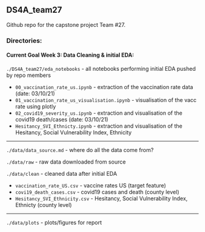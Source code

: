 ## DS4A_team27


Github repo for the capstone project Team #27.




### Directories:

#### Current Goal Week 3: Data Cleaning & initial EDA:

`./DS4A_team27/eda_notebooks` - all notebooks performing initial EDA pushed by repo members

  - `00_vaccination_rate_us.ipynb` - extraction of the vaccination rate data (date: 03/10/21)
  - `01_vaccination_rate_us_visualisation.ipynb` - visualisation of the vacc rate using plotly
  - `02_covid19_severity_us.ipynb` - extraction and visualisation of the covid19 death/cases (date: 03/10/21)
  - `Hesitancy_SVI_Ethnicty.ipynb` - extraction and visualisation of the Hesitancy, Social Vulnerability Index, Ethnicity


----

`./data/data_source.md` - where do all the data come from?

`./data/raw` - raw data downloaded from source

`./data/clean` - cleaned data after initial EDA 

  - `vaccination_rate_US.csv` - vaccine rates US (target feature)
  - `covi19_death_cases.csv` - covid19 cases and death (county level)
  - `Hesitancy_SVI_Ethnicity.csv` - Hesitancy, Social Vulnerability Index, Ethnicty (county level)


----


`./data/plots` - plots/figures for report

